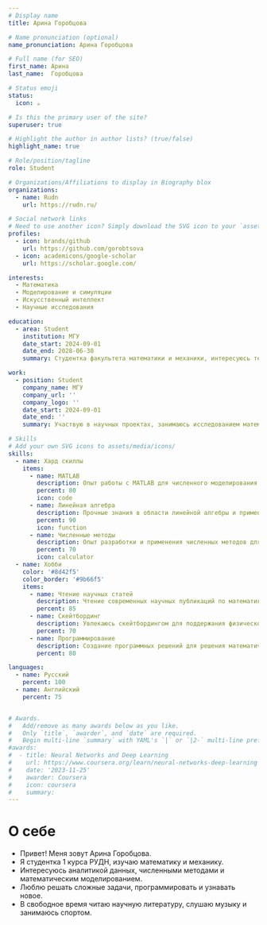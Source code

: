```yaml
---
# Display name
title: Арина Горобцова

# Name pronunciation (optional)
name_pronunciation: Арина Горобцова

# Full name (for SEO)
first_name: Арина
last_name:  Горобцова

# Status emoji
status:
  icon: ☕️

# Is this the primary user of the site?
superuser: true

# Highlight the author in author lists? (true/false)
highlight_name: true

# Role/position/tagline
role: Student

# Organizations/Affiliations to display in Biography blox
organizations:
  - name: Rudn
    url: https://rudn.ru/

# Social network links
# Need to use another icon? Simply download the SVG icon to your `assets/media/icons/` folder.
profiles:
  - icon: brands/github
    url: https://github.com/gorobtsova
  - icon: academicons/google-scholar
    url: https://scholar.google.com/

interests:
  - Математика
  - Моделирование и симуляции
  - Искусственный интеллект
  - Научные исследования

education:
  - area: Student
    institution: МГУ
    date_start: 2024-09-01
    date_end: 2028-06-30
    summary: Студентка факультета математики и механики, интересуюсь теоретической математикой, численными методами и их применением в реальных задачах.

work:
  - position: Student
    company_name: МГУ
    company_url: ''
    company_logo: ''
    date_start: 2024-09-01
    date_end: ''
    summary: Участвую в научных проектах, занимаюсь исследованием математических моделей, а также разрабатываю алгоритмы для численных расчетов.

# Skills
# Add your own SVG icons to assets/media/icons/
skills:
  - name: Хард скиллы
    items:
      - name: MATLAB
        description: Опыт работы с MATLAB для численного моделирования и анализа данных.
        percent: 80
        icon: code
      - name: Линейная алгебра
        description: Прочные знания в области линейной алгебры и применения её в решении задач.
        percent: 90
        icon: function
      - name: Численные методы
        description: Опыт разработки и применения численных методов для решения дифференциальных уравнений.
        percent: 70
        icon: calculator
  - name: Хобби
    color: '#8d42f5'
    color_border: '#9b66f5'
    items:
      - name: Чтение научных статей
        description: Чтение современных научных публикаций по математике и механике.
        percent: 85
      - name: Скейтбординг
        description: Увлекаюсь скейтбордингом для поддержания физической активности и скорости реакции.
        percent: 70
      - name: Программирование
        description: Создание программных решений для решения математических задач.
        percent: 80

languages:
  - name: Русский
    percent: 100
  - name: Английский
    percent: 75


# Awards.
#   Add/remove as many awards below as you like.
#   Only `title`, `awarder`, and `date` are required.
#   Begin multi-line `summary` with YAML's `|` or `|2-` multi-line prefix and indent 2 spaces below.
#awards:
#  - title: Neural Networks and Deep Learning
#    url: https://www.coursera.org/learn/neural-networks-deep-learning
#    date: '2023-11-25'
#    awarder: Coursera
#    icon: coursera
#    summary: 
---
```


# О себе  

- Привет! Меня зовут Арина Горобцова.  
- Я студентка 1 курса РУДН, изучаю математику и механику.  
- Интересуюсь аналитикой данных, численными методами и математическим моделированием.  
- Люблю решать сложные задачи, программировать и узнавать новое.  
- В свободное время читаю научную литературу, слушаю музыку и занимаюсь спортом.  
